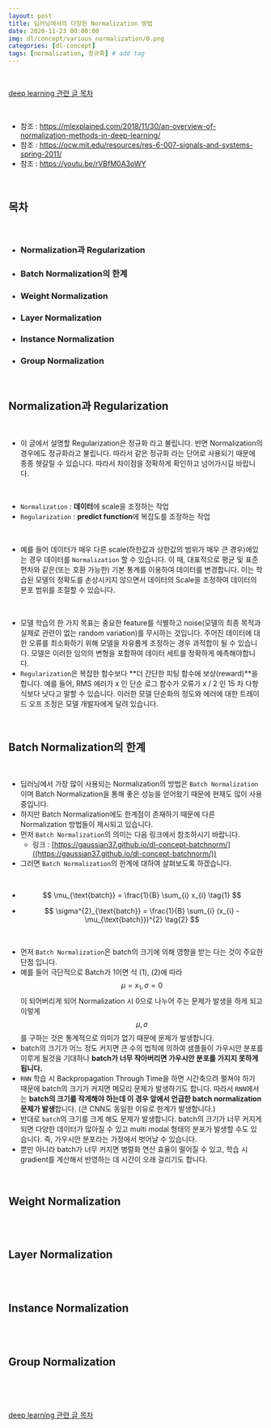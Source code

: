 ```yaml
---
layout: post
title: 딥러닝에서의 다양한 Normalization 방법
date: 2020-11-23 00:00:00
img: dl/concept/various_normalization/0.png
categories: [dl-concept]
tags: [normalization, 정규화] # add tag
---
```


<br>

[deep learning 관련 글 목차](https://gaussian37.github.io/dl-concept-table/)

<br>

- 참조 : https://mlexplained.com/2018/11/30/an-overview-of-normalization-methods-in-deep-learning/
- 참조 : https://ocw.mit.edu/resources/res-6-007-signals-and-systems-spring-2011/
- 참조 : https://youtu.be/rVBfM0A3oWY

<br>

## **목차**

<br>

- ### Normalization과 Regularization
- ### Batch Normalization의 한계
- ### Weight Normalization
- ### Layer Normalization
- ### Instance Normalization
- ### Group Normalization

<br>

## **Normalization과 Regularization**

<br>

- 이 글에서 설명할 Regularization은 정규화 라고 불립니다. 반면 Normalization의 경우에도 정규화라고 불립니다. 따라서 같은 정규화 라는 단어로 사용되기 때문에 종종 헷갈릴 수 있습니다. 따라서 차이점을 정확하게 확인하고 넘어가시길 바랍니다.

<br>

- `Normalization` : **데이터**에 scale을 조정하는 작업
- `Regularization` : **predict function**에 복잡도를 조정하는 작업

<br>

- 예를 들어 데이터가 매우 다른 scale(하한값과 상한값의 범위가 매우 큰 경우)에있는 경우 데이터를 `Normalization` 할 수 있습니다. 이 때, 대표적으로 평균 및 표준 편차와 같은(또는 호환 가능한) 기본 통계를 이용하여 데이터를 변경합니다. 이는 학습된 모델의 정확도를 손상시키지 않으면서 데이터의 Scale을 조정하여 데이터의 분포 범위를 조절할 수 있습니다.

<br>

- 모델 학습의 한 가지 목표는 중요한 feature를 식별하고 noise(모델의 최종 목적과 실제로 관련이 없는 random variation)를 무시하는 것입니다. 주어진 데이터에 대한 오류를 최소화하기 위해 모델을 자유롭게 조정하는 경우 과적합이 될 수 있습니다. 모델은 이러한 임의의 변형을 포함하여 데이터 세트를 정확하게 예측해야합니다.
- `Regularization`은 복잡한 함수보다 **더 간단한 피팅 함수에 보상(reward)**을 합니다. 예를 들어, RMS 에러가 x 인 단순 로그 함수가 오류가 x / 2 인 15 차 다항식보다 낫다고 말할 수 있습니다. 이러한 모델 단순화의 정도와 에러에 대한 트레이드 오프 조정은 모델 개발자에게 달려 있습니다.

<br>

## **Batch Normalization의 한계**

<br>

- 딥러닝에서 가장 많이 사용되는 Normalization의 방법은 `Batch Normalization`이며 Batch Normalization을 통해 좋은 성능을 얻어왔기 때문에 현재도 많이 사용중입니다.
- 하지만 Batch Normalization에도 한계점이 존재하기 때문에 다른 Normalization 방법들이 제시되고 있습니다.
- 먼저 `Batch Normalization`의 의미는 다음 링크에서 참조하시기 바랍니다.
    - 링크 : [https://gaussian37.github.io/dl-concept-batchnorm/]((https://gaussian37.github.io/dl-concept-batchnorm/))
- 그러면 `Batch Normalization`의 한계에 대하여 살펴보도록 하겠습니다.

<br>

- $$ \mu_{\text{batch}} = \frac{1}{B} \sum_{i} x_{i} \tag{1} $$

- $$ \sigma^{2}_{\text{batch}} = \frac{1}{B} \sum_{i} (x_{i} - \mu_{\text{batch}})^{2} \tag{2} $$

<br>

- 먼저 `Batch Normalization`은 batch의 크기에 의해 영향을 받는 다는 것이 주요한 단점 입니다.
- 예를 들어 극단적으로 Batch가 1이면 식 (1), (2)에 따라 $$ \mu = x_{1}, \sigma = 0 $$ 이 되어버리게 되어 Normalization 시 0으로 나누어 주는 문제가 발생을 하게 되고 이렇게 $$ \mu, \sigma $$ 를 구하는 것은 통계적으로 의미가 없기 때문에 문제가 발생합니다.
- batch의 크기가 어느 정도 커지면 큰 수의 법칙에 의하여 샘플들이 가우시안 분포를 이루게 될것을 기대하나 **batch가 너무 작아버리면 가우시안 분포를 가지지 못하게 됩니다.**
- `RNN` 학습 시 Backpropagation Through Time을 하면 시간축으려 펼쳐야 하기 때문에 batch의 크기가 커지면 메모리 문제가 발생하기도 합니다. 따라서 `RNN`에서는 **batch의 크기를 작게해야 하는데 이 경우 앞에서 언급한 batch normalization 문제가 발생**합니다. (큰 CNN도 동일한 이유로 한계가 발생합니다.)
- 반대로 `batch`의 크기를 크게 해도 문제가 발생합니다. batch의 크기가 너무 커지게 되면 다양한 데이터가 많아질 수 있고 multi modal 형태의 분포가 발생할 수도 있습니다. 즉, 가우시안 분포라는 가정에서 벗어날 수 있습니다.
- 뿐만 아니라 batch가 너무 커지면 병렬화 연산 효율이 떨어질 수 있고, 학습 시 gradient를 계산해서 반영하는 데 시간이 오래 걸리기도 합니다.

<br>


## **Weight Normalization**

<br>

<br>


## **Layer Normalization**

<br>

<br>


## **Instance Normalization**

<br>

<br>


## **Group Normalization**

<br>

<br>





<br>

[deep learning 관련 글 목차](https://gaussian37.github.io/dl-concept-table/)

<br>